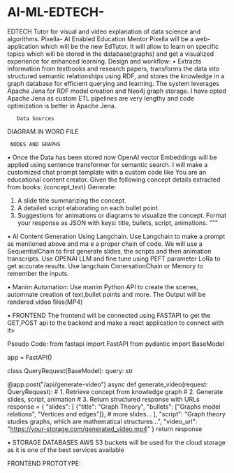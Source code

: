 # AI-ML-EDTECH-
EDTECH Tutor for visual and video explanation of data science and algorithms.
Pixella- AI Enabled Education Mentor
Pixella will be a web-application which will be the new EdTutor. It will allow to learn on specific topics which will be stored in the database(graphs) and get a visualized experience for enhanced learning.
Design and workflow:
•	Extracts information from textbooks and research papers, transforms the data into structured semantic relationships using RDF, and stores the knowledge in a graph database for efficient querying and learning. The system leverages Apache Jena for RDF model creation and Neo4j graph storage. I have opted Apache Jena as custom ETL pipelines are very lengthy and code optimization is better in Apache Jena.
  
       Data Sources
DIAGRAM IN WORD FILE







	 NODES AND GRAPHS
•	Once the Data has been stored now OpenAI vector Embeddings will be applied using sentence transformer for semantic search. I will make a customized chat prompt template with a custom code like
You are an educational content creator. Given the following concept details extracted from books:
{concept_text}
Generate:
1. A slide title summarizing the concept.
2. A detailed script elaborating on each bullet point.
3. Suggestions for animations or diagrams to visualize the concept.
Format your response as JSON with keys: title, bullets, script, animations.
"""

•	AI Content Generation Using Langchain.
Use Langchain to make a prompt as mentioned above and ma e a proper chain of code. We will use a SequentialChain to first generate slides, the scripts and then animation transcripts.
Use OPENAI LLM and fine tune using  PEFT parameter LoRa to get accurate results.
Use langchain ConersationChain or Memory to remember the inputs.

•	Manim Automation:
Use manim Python API to create the scenes, automnate creation of text,bullet points and more.
The Output will be rendered video files(MP4)

•	FRONTEND
The frontend will be connected using FASTAPI to get the GET,POST api to the backend and make a react application to connect with it>

Pseudo Code:
from fastapi import FastAPI
from pydantic import BaseModel

app = FastAPI()

class QueryRequest(BaseModel):
    query: str

@app.post("/api/generate-video")
async def generate_video(request: QueryRequest):
    # 1. Retrieve concept from knowledge graph
    # 2. Generate slides, script, animation
    # 3. Return structured response with URLs
    response = {
        "slides": [
            {"title": "Graph Theory", "bullets": ["Graphs model relations", "Vertices and edges"]},
            # more slides...
        ],
        "script": "Graph theory studies graphs, which are mathematical structures...",
        "video_url": "https://your-storage.com/generated_video.mp4"
    }
    return response

•	STORAGE DATABASES
AWS S3 buckets will be used for the cloud storage as it is one of the best services available

FRONTEND PROTOTYPE:

